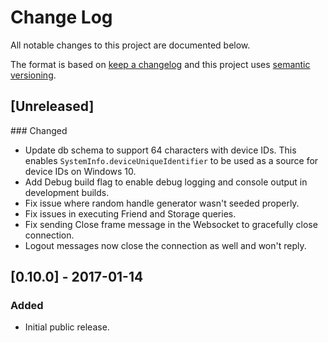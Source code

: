 # Change Log
All notable changes to this project are documented below.

The format is based on [keep a changelog](http://keepachangelog.com/) and this project uses [semantic versioning](http://semver.org/).

## [Unreleased]

### Changed
- Update db schema to support 64 characters with device IDs. This enables `SystemInfo.deviceUniqueIdentifier` to be used as a source for device IDs on Windows 10.
- Add Debug build flag to enable debug logging and console output in development builds.
- Fix issue where random handle generator wasn't seeded properly.
- Fix issues in executing Friend and Storage queries.
- Fix sending Close frame message in the Websocket to gracefully close connection.
- Logout messages now close the connection as well and won't reply.

## [0.10.0] - 2017-01-14
### Added
- Initial public release.
